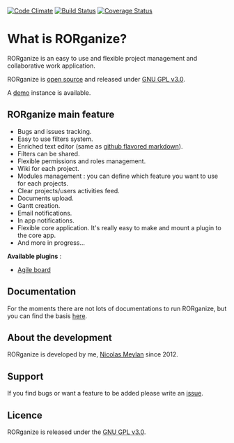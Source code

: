 [![Code Climate](https://codeclimate.com/github/nmeylan/RORganize/badges/gpa.svg)](https://codeclimate.com/github/nmeylan/RORganize)
[![Build Status](https://travis-ci.org/nmeylan/RORganize.svg?branch=master)](https://travis-ci.org/nmeylan/RORganize)
[![Coverage Status](https://coveralls.io/repos/nmeylan/RORganize/badge.svg?branch=master)](https://coveralls.io/r/nmeylan/RORganize?branch=master)

# What is RORganize?

RORganize is an easy to use and flexible project management and collaborative work application.

RORganize is [open source](https://github.com/nmeylan/RORganize) and released under [GNU GPL v3.0](http://choosealicense.com/licenses/gpl-3.0/).

A [demo](http://demo.rorganize.org/) instance is available.

## RORganize main feature

*   Bugs and issues tracking.
*   Easy to use filters system.
*   Enriched text editor (same as [github flavored markdown](https://help.github.com/articles/github-flavored-markdown)).
*   Filters can be shared.
*   Flexible permissions and roles management.
*   Wiki for each project.
*   Modules management : you can define which feature you want to use for each projects.
*   Clear projects/users activities feed.
*   Documents upload.
*   Gantt creation.
*   Email notifications.
*   In app notifications.
*   Flexible core application. It's really easy to make and mount a plugin to the core app.
*   And more in progress...

**Available plugins** :
* [Agile board](https://github.com/nmeylan/RORganize-Plugin-Agile-Board) 

## Documentation

For the moments there are not lots of documentations to run RORganize, but you can find the basis [here](https://github.com/nmeylan/RORganize/wiki).

## About the development

RORganize is developed by me, [Nicolas Meylan](https://github.com/nmeylan) since 2012. 

## Support

If you find bugs or want a feature to be added please write an [issue](https://github.com/nmeylan/RORganize/issues/new). 

## Licence
RORganize is released under the [GNU GPL v3.0](http://choosealicense.com/licenses/gpl-3.0/).
